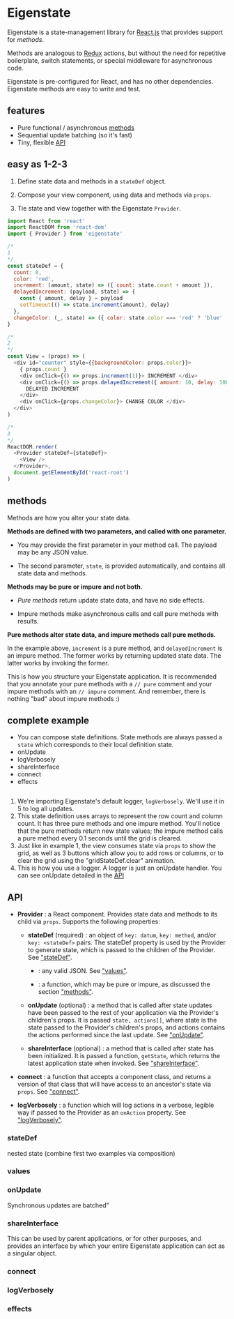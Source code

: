 # Eigenstate

Eigenstate is a state-management library for [React.js](https://facebook.github.io/react/) that provides support for *methods*.

Methods are analogous to [Redux](https://github.com/reactjs/redux) actions, but without the need for repetitive boilerplate, switch statements, or special middleware for asynchronous code.

Eigenstate is pre-configured for React, and has no other dependencies. Eigenstate methods are easy to write and test.

## features

* Pure functional / asynchronous [methods](https://github.com/8balloon/eigenstate#methods)
* Sequential update batching (so it's fast)
* Tiny, flexible [API](https://github.com/8balloon/eigenstate#API)

## easy as 1-2-3

1. Define state data and methods in a ```stateDef``` object.

2. Compose your view component, using data and methods via ```props```.

3. Tie state and view together with the Eigenstate ```Provider```.

```js
import React from 'react'
import ReactDOM from 'react-dom'
import { Provider } from 'eigenstate'

/*
1
*/
const stateDef = {
  count: 0,
  color: 'red',
  increment: (amount, state) => ({ count: state.count + amount }),
  delayedIncrement: (payload, state) => {
    const { amount, delay } = payload
    setTimeout(() => state.increment(amount), delay)
  },
  changeColor: (_, state) => ({ color: state.color === 'red' ? 'blue' : 'red' })
}

/*
2
*/
const View = (props) => (
  <div id="counter" style={{backgroundColor: props.color}}>
    { props.count }
    <div onClick={() => props.increment(1)}> INCREMENT </div>
    <div onClick={() => props.delayedIncrement({ amount: 10, delay: 1000 })}>
      DELAYED INCREMENT
    </div>
    <div onClick={props.changeColor}> CHANGE COLOR </div>
  </div>
)

/*
3
*/
ReactDOM.render(
  <Provider stateDef={stateDef}>
    <View />
  </Provider>,
  document.getElementById('react-root')  
)
```

## methods

Methods are how you alter your state data.

**Methods are defined with two parameters, and called with one parameter.**

* You may provide the first parameter in your method call. The payload may be any JSON value.

* The second parameter, ```state```, is provided automatically, and contains all state data and methods.

**Methods may be pure or impure and not both.**

* *Pure methods* return update state data, and have no side effects.

* Impure methods make asynchronous calls and call pure methods with results.

**Pure methods alter state data, and impure methods call pure methods.**

In the example above, ```increment``` is a pure method, and ```delayedIncrement``` is an impure method. The former works by returning updated state data. The latter works by invoking the former.

This is how you structure your Eigenstate application. It is recommended that you annotate your pure methods with a ```// pure``` comment and your impure methods with an ```// impure``` comment. And remember, there is nothing "bad" about impure methods :)

## complete example


* You can compose state definitions. State methods are always passed a ```state``` which corresponds to their local definition state.
* onUpdate
* logVerbosely
* shareInterface
* connect
* effects

```js

```

1. We're importing Eigenstate's default logger, ```logVerbosely```. We'll use it in 5 to log all updates.
2. This state definition uses arrays to represent the row count and column count. It has three pure methods and one impure method. You'll notice that the pure methods return new state values; the impure method calls a pure method every 0.1 seconds until the grid is cleared.
3. Just like in example 1, the view consumes state via ```props``` to show the grid, as well as 3 buttons which allow you to add rows or columns, or to clear the grid using the "gridStateDef.clear" animation.
4. This is how you use a logger. A logger is just an onUpdate handler. You can see onUpdate detailed in the [API](https://github.com/8balloon/eigenstate#API)

## API

* **Provider** : a React component. Provides state data and methods to its child via ```props```. Supports the following properties:

  * **stateDef** (required) : an object of ```key: datum```, ```key: method```, and/or ```key: <stateDef>``` pairs. The stateDef property is used by the Provider to generate state, which is passed to the children of the Provider. See ["stateDef"](https://github.com/8balloon/eigenstate#stateDef).

    * **<value>** : any valid JSON. See ["values"](https://github.com/8balloon/eigenstate#values).

    * **<method>** : a function, which may be pure or impure, as discussed the section ["methods"](https://github.com/8balloon/eigenstate#methods).

  * **onUpdate** (optional) : a method that is called after state updates have been passed to the rest of your application via the Provider's children's props. It is passed ```state, actions[]```, where state is the state passed to the Provider's children's props, and actions contains the actions performed since the last update. See ["onUpdate"](https://github.com/8balloon/eigenstate#onUpdate).

  * **shareInterface** (optional) : a method that is called after state has been initialized. It is passed a function, ```getState```, which returns the latest application state when invoked. See ["shareInterface"](https://github.com/8balloon/eigenstate#shareInterface).

* **connect** : a function that accepts a component class, and returns a version of that class that will have access to an ancestor's state via ```props```. See ["connect"](https://github.com/8balloon/eigenstate#connect).

* **logVerbosely** : a function which will log actions in a verbose, legible way if passed to the Provider as an ```onAction``` property. See ["logVerbosely"](https://github.com/8balloon/eigenstate#logVerbosely).


### stateDef

nested state (combine first two examples via composition)

### values


### onUpdate

Synchronous updates are batched"


### shareInterface
This can be used by parent applications, or for other purposes, and provides an interface by which your entire Eigenstate application can act as a singular object.

### connect

### logVerbosely

### effects
